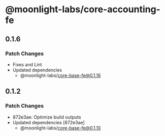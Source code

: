 # @moonlight-labs/core-accounting-fe

## 0.1.6

### Patch Changes

- Fixes and Lint
- Updated dependencies
  - @moonlight-labs/core-base-fe@0.1.16

## 0.1.2

### Patch Changes

- 872e3ae: Optimize build outputs
- Updated dependencies [872e3ae]
  - @moonlight-labs/core-base-fe@0.1.10

